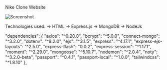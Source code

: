Nike Clone Website 

![Screenshot](https://drive.google.com/file/d/1RLVljyxvlraUQmDCOD3LDfSRTuNTvwf3/view?usp=drive_link)


Technologies used:
-> HTML
-> Express.js
-> MongoDB
-> NodeJs

"dependencies": {
    "axios": "^0.20.0",
    "bcrypt": "^5.0.0",
    "connect-mongo": "^3.2.0",
    "dotenv": "^8.2.0",
    "ejs": "^3.1.5",
    "express": "^4.17.1",
    "express-ejs-layouts": "^2.5.0",
    "express-flash": "0.0.2",
    "express-session": "^1.17.1",
    "moment": "^2.29.0",
    "mongoose": "^5.10.7",
    "nodemon": "^2.0.4",
    "noty": "^3.2.0-beta",
    "passport": "^0.4.1",
    "passport-local": "^1.0.0",
    "tailwindcss": "^1.8.10"
  },

